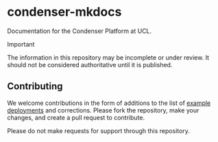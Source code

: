 # condenser-mkdocs

Documentation for the Condenser Platform at UCL.

> [!IMPORTANT]
> The information in this repository may be incomplete or under review. It should
> not be considered authoritative until it is published.

## Contributing

We welcome contributions in the form of additions to the list of [example deployments](/docs/examples.md)
and corrections. Please fork the repository, make your changes, and create a pull
request to contribute.

Please do not make requests for support through this repository.
